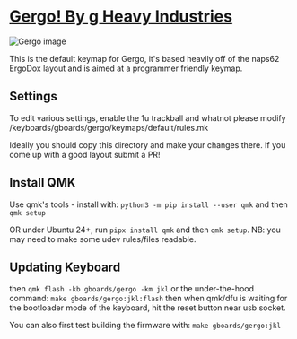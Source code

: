 # [Gergo! By g Heavy Industries](http://gboards.ca)

![Gergo image](https://4.bp.blogspot.com/-889nMXxgSM0/XCNxwnO5kUI/AAAAAAAA6mI/tZbWgZVCBW0dyZOCGJDkjN06DVax7j8XwCLcBGAs/s1600/48422820_967732713413298_485744639215665152_n.jpg)

This is the default keymap for Gergo, it's based heavily off of the
naps62 ErgoDox layout and is aimed at a programmer friendly keymap.

## Settings

To edit various settings, enable the 1u trackball and whatnot please modify
/keyboards/gboards/gergo/keymaps/default/rules.mk

Ideally you should copy this directory and make your changes there.
If you come up with a good layout submit a PR!

## Install QMK

Use qmk's tools - install with:
`python3 -m pip install --user qmk` and then `qmk setup`

OR under Ubuntu 24+, run `pipx install qmk` and then `qmk setup`.
NB: you may need to make some udev rules/files readable.

## Updating Keyboard

then `qmk flash -kb gboards/gergo -km jkl` or the under-the-hood command:
`make gboards/gergo:jkl:flash`
then when qmk/dfu is waiting for the bootloader mode of the keyboard,
hit the reset button near usb socket.

You can also first test building the firmware with:
`make gboards/gergo:jkl`

